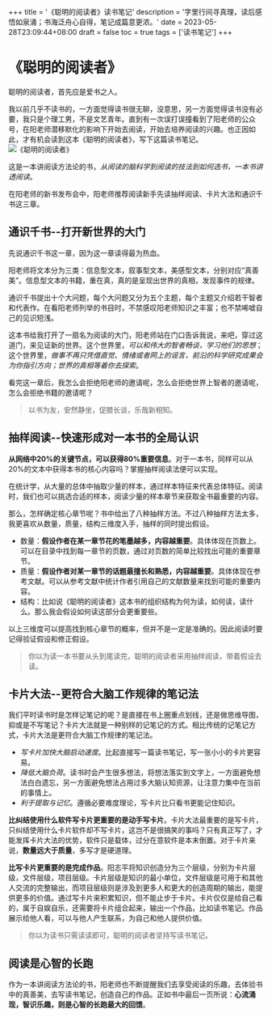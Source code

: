 +++
title = '《聪明的阅读者》读书笔记'
description = '字里行间寻真理，读后感悟如泉涌；书海泛舟心自得，笔记成篇意更浓。'
date = 2023-05-28T23:09:44+08:00
draft = false
toc = true
tags = ['读书笔记']
+++
# 《聪明的阅读者》
聪明的阅读者，首先应是爱书之人。

我以前几乎不读书的，一方面觉得读书很无聊，没意思，另一方面觉得读书没有必要，我只是个理工男，不是文艺青年。直到有一次误打误撞看到了阳老师的公众号，在阳老师潜移默化的影响下开始去阅读，开始去培养阅读的兴趣。也正因如此，才有机会读到这本《聪明的阅读者》，写下这篇读书笔记。
![《聪明的阅读者》](https://pika-imagehost.oss-cn-hangzhou.aliyuncs.com/img/202305301840892.jpg)

这是一本讲阅读方法论的书，*从阅读的脑科学到阅读的技法到如何选书，一本书讲透阅读*。

在阳老师的新书发布会中，阳老师推荐阅读新手先读抽样阅读、卡片大法和通识千书这三章。

## 通识千书--打开新世界的大门

先说通识千书这一章，因为这一章读得最为热血。

阳老师将文本分为三类：信息型文本，叙事型文本，美感型文本，分别对应“真善美”。信息型文本的书籍，重在真，真的是呈现出世界的真相，发现事件的规律。

通识千书提出十个大问题，每个大问题又分为五个主题，每个主题又介绍若干智者和代表作。在看阳老师列举的书目时，不禁感叹阳老师知识之丰富；也不禁唏嘘自己的见识短浅。

这本书给我打开了一扇名为阅读的大门，阳老师站在门口告诉我说，来吧，穿过这道门，来见证新的世界。这个世界里，*可以和伟大的智者畅谈，学习他们的思想*；这个世界里，*做事不再只凭借直觉、情绪或者网上的谣言，前沿的科学研究成果会为你指引方向；世界的真相等着你去探索*。

看完这一章后，我怎么会拒绝阳老师的邀请呢，怎么会拒绝世界上智者的邀请呢，怎么会拒绝书籍的邀请呢？

>  以书为友，安然静坐，促膝长谈，乐哉新相知。



## 抽样阅读--快速形成对一本书的全局认识

**从网络中20%的关键节点，可以获得80%重要信息**。对于一本书，同样可以从20%的文本中获得本书的核心内容吗？掌握抽样阅读法便可以实现。

在统计学，从大量的总体中抽取少量的样本，通过样本特征来代表总体特征。阅读时，我们也可以挑选合适的样本，阅读少量的样本章节来获取全书最重要的内容。

那么，怎样确定核心章节呢？书中给出了八种抽样方法。不过八种抽样方法太多，我更喜欢从数量，质量，结构三维度入手，抽样的同时提出假设。

- 数量：**假设作者在某一章节花的笔墨越多，内容越重要**。具体体现在页数上。可以在目录中找到每一章节的页数，通过对页数的简单比较找出可能的重要章节。
- 质量：**假设作者对某一章节的话题最擅长和熟悉，内容越重要**。具体体现在参考文献。可以从参考文献中统计作者引用自己的文献数量来找到可能的重要内容。
- 结构：比如说《聪明的阅读者》这本书的组织结构为何为读，如何读，读什么。那么我会假设如何读这部分会更重要些。

以上三维度可以提高找到核心章节的概率，但并不是一定是准确的。因此阅读时要记得验证假设和修正假设。

> 你以为读一本书要从头到尾读完，聪明的阅读者采用抽样阅读，带着假设去读。



## 卡片大法--更符合大脑工作规律的笔记法

我们平时读书时是怎样记笔记的呢？是直接在书上圈重点划线，还是做思维导图，抑或是不写笔记？卡片大法就是一种别样的记笔记的方式。相比传统的记笔记方式，卡片大法是更符合大脑工作规律的笔记法。

- *写卡片加快大脑启动速度*。比起直接写一篇读书笔记，写一张小小的卡片更容易。
- *降低大脑负荷*。读书时会产生很多想法，将想法落实到文字上，一方面避免想法白白遗忘，另一方面避免想法占用过多大脑认知资源，让注意力集中在当前的事情上。
- *利于提取与记忆*。遵循必要难度理论，写卡片比只看书更能记住知识。

**比纠结使用什么软件写卡片更重要的是动手写卡片**。卡片大法最重要的是写卡片，只纠结使用什么卡片软件却不写卡片，这岂不是很搞笑的事吗？只有真正写了，才能发挥卡片大法的优势，软件只是载体，过分在意软件是本末倒置。对于卡片来说，**数量远大于质量**，多写才是硬道理。

**比写卡片更重要的是完成作品**。阳志平将知识创造分为三个层级，分别为卡片层级，文件层级，项目层级。卡片层级是知识的最小单位，文件层级是可用于和其他人交流的完整输出，而项目层级则是涉及到更多人和更大的创造周期的输出，能提供更多的价值。通过写卡片来积累知识，但不能止步于卡片。卡片仅仅是给自己看的，属于自娱自乐，还需要将卡片组合起来，输出一个作品，比如读书笔记。作品展示给他人看，可以与他人产生联系，为自己和他人提供价值。

> 你以为读书只需读读即可，聪明的阅读者坚持写读书笔记。

## 阅读是心智的长跑

作为一本讲阅读方法论的书，阳老师也不断提醒我们去享受阅读的乐趣，去体验书中的真善美，去写读书笔记，创造自己的作品。正如书中最后一页所说：**心流涌现，智识乐趣，则是心智的长跑最大的回馈**。
